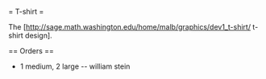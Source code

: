 = T-shirt =

The [http://sage.math.washington.edu/home/malb/graphics/dev1_t-shirt/ t-shirt design].

== Orders ==

 * 1 medium, 2 large -- william stein
  
